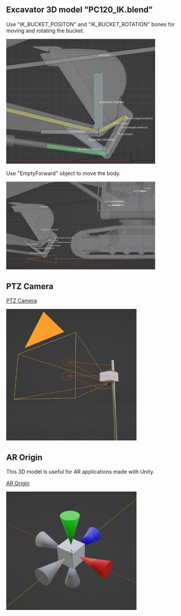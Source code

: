 ## Excavator 3D model "PC120_IK.blend"

Use "IK_BUCKET_POSITON" and "IK_BUCKET_ROTATION" bones for moving and rotating the bucket.

<img src="../doc/PC120_IK_PoseMode.jpg" width=400>

Use "EmptyForward" object to move the body.

<img src="../doc/PC120_IK_EmptyForward.jpg" width=400>

## PTZ Camera

[PTZ Camera](./my_original/ptz_camera.blend)

<img src="../doc/PTZCamera.jpg" width=350>

## AR Origin

This 3D model is useful for AR applications made with Unity.

[AR Origin](./my_original/origin.blend)

<img src="../doc/Origin.jpg" width=350>
